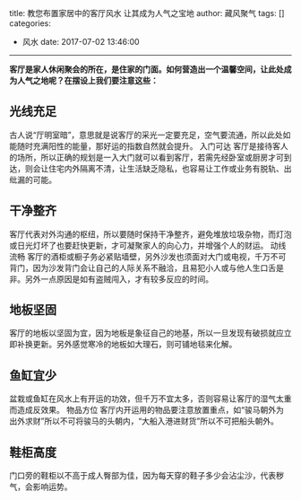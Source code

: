 title: 教您布置家居中的客厅风水 让其成为人气之宝地
author: 藏风聚气
tags: []
categories:
  - 风水
date: 2017-07-02 13:46:00
---
**客厅是家人休闲聚会的所在，是住家的门面。如何营造出一个温馨空间，让此处成为人气之地呢？在摆设上我们要注意这些：**

光线充足
-----
古人说“厅明室暗”，意思就是说客厅的采光一定要充足，空气要流通，所以此处如能随时充满阳性的能量，那好运的指数自然就会提升。
入门可达
客厅是接待客人的场所，所以正确的规划是一入大门就可以看到客厅，若需先经卧室或厨房才可到达，则会让住宅内外隔离不清，让生活缺乏隐私，也容易让工作或业务有脱轨、出纰漏的可能。

干净整齐
-----
客厅代表对外沟通的枢纽，所以要随时保持干净整齐，避免堆放垃圾杂物，而灯泡或日光灯坏了也要赶快更新，才可凝聚家人的向心力，并增强个人的财运。
动线流畅
客厅的酒柜或橱子务必紧贴墙壁，另外沙发也须面对大门或电视，千万不可背门，因为沙发背门会让自己的人际关系不融洽，且易犯小人或与他人生口舌是非。另外一点原因是如有盗贼闯入，才有较多反应的时间。

地板坚固
------
客厅的地板以坚固为宜，因为地板是象征自己的地基，所以一旦发现有破损就应立即补换更新。另外感觉寒冷的地板如大理石，则可铺地毯来化解。

鱼缸宜少
------
盆栽或鱼缸在风水上有开运的功效，但千万不宜太多，否则容易让客厅的湿气太重而造成反效果。
物品方位
客厅内开运用的物品要注意放置重点，如“骏马朝外为出外求财”所以不可将骏马的头朝内，“大船入港进财货”所以不可把船头朝外。

鞋柜高度
------
门口旁的鞋柜以不高于成人臀部为佳，因为每天穿的鞋子多少会沾尘沙，代表秽气，会影响运势。